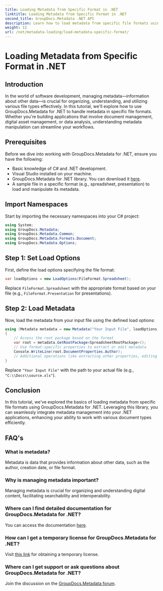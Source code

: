 ```yaml
---
title: Loading Metadata from Specific Format in .NET
linktitle: Loading Metadata from Specific Format in .NET
second_title: GroupDocs.Metadata .NET API
description: Learn how to load metadata from specific file formats using GroupDocs.Metadata for .NET in this comprehensive tutorial.
weight: 12
url: /net/metadata-loading/load-metadata-specific-format/
---
```


# Loading Metadata from Specific Format in .NET

## Introduction
In the world of software development, managing metadata—information about other data—is crucial for organizing, understanding, and utilizing various file types effectively. In this tutorial, we'll explore how to use GroupDocs.Metadata for .NET to handle metadata in specific file formats. Whether you're building applications that involve document management, digital asset management, or data analysis, understanding metadata manipulation can streamline your workflows.
## Prerequisites
Before we dive into working with GroupDocs.Metadata for .NET, ensure you have the following:
- Basic knowledge of C# and .NET development.
- Visual Studio installed on your machine.
- GroupDocs.Metadata for .NET library. You can download it [here](https://releases.groupdocs.com/metadata/net/).
- A sample file in a specific format (e.g., spreadsheet, presentation) to load and manipulate its metadata.

## Import Namespaces
Start by importing the necessary namespaces into your C# project:
```csharp
using System;
using GroupDocs.Metadata;
using GroupDocs.Metadata.Common;
using GroupDocs.Metadata.Formats.Document;
using GroupDocs.Metadata.Options;
```

## Step 1: Set Load Options
First, define the load options specifying the file format:
```csharp
var loadOptions = new LoadOptions(FileFormat.Spreadsheet);
```
Replace `FileFormat.Spreadsheet` with the appropriate format based on your file (e.g., `FileFormat.Presentation` for presentations).
## Step 2: Load Metadata
Now, load the metadata from your input file using the defined load options:
```csharp
using (Metadata metadata = new Metadata("Your Input File", loadOptions))
{
    // Access the root package based on the format
    var root = metadata.GetRootPackage<SpreadsheetRootPackage>();
    // Use format-specific properties to extract or edit metadata
    Console.WriteLine(root.DocumentProperties.Author);
    // Additional operations like extracting other properties, editing metadata, etc.
}
```
Replace `"Your Input File"` with the path to your actual file (e.g., `"C:\\Docs\\source.xls"`).

## Conclusion
In this tutorial, we've explored the basics of loading metadata from specific file formats using GroupDocs.Metadata for .NET. Leveraging this library, you can seamlessly integrate metadata management into your .NET applications, enhancing your ability to work with various document types efficiently.

## FAQ's
### What is metadata?
Metadata is data that provides information about other data, such as the author, creation date, or file format.
### Why is managing metadata important?
Managing metadata is crucial for organizing and understanding digital content, facilitating searchability and interoperability.
### Where can I find detailed documentation for GroupDocs.Metadata for .NET?
You can access the documentation [here](https://tutorials.groupdocs.com/metadata/net/).
### How can I get a temporary license for GroupDocs.Metadata for .NET?
Visit [this link](https://purchase.groupdocs.com/temporary-license/) for obtaining a temporary license.
### Where can I get support or ask questions about GroupDocs.Metadata for .NET?
Join the discussion on the [GroupDocs.Metadata forum](https://forum.groupdocs.com/c/metadata/14).
